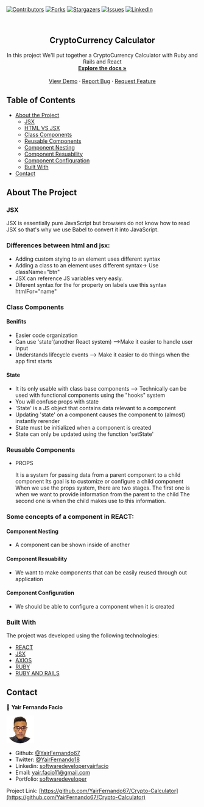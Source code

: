 [![Contributors][contributors-shield]][contributors-url]
[![Forks][forks-shield]][forks-url]
[![Stargazers][stars-shield]][stars-url]
[![Issues][issues-shield]][issues-url]
[![LinkedIn][linkedin-shield2]][linkedin-url2]

<!-- PROJECT LOGO -->
<br />
<p align="center">
 <h2 align="center"> CryptoCurrency Calculator</h2>

  <p align="center">
      In this project We'll put together a CryptoCurrency Calculator with Ruby and Rails and React 
    <br />
    <a href="https://github.com/YairFernando67/Crypto-Calculator"><strong>Explore the docs »</strong></a>
    <br />
    <br />
    <a href="https://github.com/YairFernando67/Crypto-Calculator">View Demo</a>
    ·
    <a href="https://github.com/YairFernando67/Crypto-Calculator/issues">Report Bug</a>
    ·
    <a href="https://github.com/YairFernando67/Crypto-Calculator/issues">Request Feature</a>
  </p>

</p>

## Table of Contents
* [About the Project](#about-the-project)
  * [JSX](#JSX)
  * [HTML VS JSX](#Differences-between-html-and-jsx)
  * [Class Components](#Class-Components)
  * [Reusable Components](#Reusable-Components)
  * [Component Nesting](#Component-Nesting)
  * [Component Resuability](#Component-Resuability)
  * [Component Configuration](#Component-Configuration)
  * [Built With](#built-with)
* [Contact](#contact)
<!-- * [Acknowledgements](#acknowledgements) -->
<!-- ABOUT THE PROJECT -->

## About The Project

### JSX
<p> 
  JSX is essentially pure JavaScript but browsers do not know how to read JSX
  so that's why we use Babel to convert it into JavaScript.
</p>

### Differences between html and jsx:
* Adding custom stying to an element uses different syntax
* Adding a class to an element uses different syntax-> Use className="btn"
* JSX can reference JS variables very easly.
* Diferent syntax for the for property on labels use this syntax htmlFor="name"

### Class Components

<h4>Benifits</h4>
  
* Easier code organization
* Can use 'state'(another React system) -->Make it easier to handle user input
* Understands lifecycle events --> Make it easier to do things when the app first starts

<h4>State</h4>

* It its only usable with class base components --> Technically can be used with functional components using the "hooks" system
* You will confuse props with state
* 'State' is a JS object that contains data relevant to a component
* Updating 'state' on a component causes the component to (almost) instantly rerender
* State must be initialized when a component is created
* State can only be updated using the function 'setState'

### Reusable Components

- PROPS
  <p> 
  It is a system for passing data from a parent 
  component to a child component
  Its goal is to customize or configure a child
  component
  When we use the props system, there are two
  stages.
  The first one is when we want to provide information
  from the parent to the child
  The second one is when the child makes use to this
  information.
  </p>

### Some concepts of a component in REACT:

#### Component Nesting

- A component can be shown inside of another

#### Component Resuability

- We want to make components that can be easily reused through out application

#### Component Configuration

- We should be able to configure a component when it is created

### Built With
The project was developed using the following technologies:
- [REACT](https://es.reactjs.org/)
- [JSX](https://reactjs.org/docs/introducing-jsx.html)
- [AXIOS](https://github.com/axios/axios)
- [RUBY](https://www.ruby-lang.org/es/)
- [RUBY AND RAILS](https://rubyonrails.org/)

## Contact

👤 **Yair Fernando Facio**

<a href="https://yairfernando67.github.io/Portfolio/" target="_blank">
    
  ![Screenshot Image](app/assets/images/logo.jpg) 

</a>

- Github: [@YairFernando67](https://github.com/YairFernando67)
- Twitter: [@YairFernando18](https://twitter.com/YairFernando18)
- Linkedin: [softwaredeveloperyairfacio](https://www.linkedin.com/in/softwaredeveloperyairfacio/)
- Email: [yair.facio11@gmail.com](https://mail.google.com/mail/?view=cm&fs=1&tf=1&to=yair.facio11@gmail.com)
- Portfolio: [softwaredeveloper](https://yairfernando67.github.io/Portfolio/)

<p align="center">

  Project Link: [https://github.com/YairFernando67/Crypto-Calculator](https://github.com/YairFernando67/Crypto-Calculator)

</p>

<!-- MARKDOWN LINKS & IMAGES -->
[contributors-shield]: https://img.shields.io/github/contributors/YairFernando67/Crypto-Calculator.svg?style=flat-square
[contributors-url]: https://github.com/YairFernando67/Crypto-Calculator/graphs/contributors
[forks-shield]: https://img.shields.io/github/forks/YairFernando67/Crypto-Calculator.svg?style=flat-square
[forks-url]: https://github.com/YairFernando67/Crypto-Calculator/network/members
[stars-shield]: https://img.shields.io/github/stars/YairFernando67/Crypto-Calculator.svg?style=flat-square
[stars-url]: https://github.com/YairFernando67/Crypto-Calculator/stargazers
[issues-shield]: https://img.shields.io/github/issues/YairFernando67/Crypto-Calculator.svg?style=flat-square
[issues-url]: https://github.com/YairFernando67/Crypto-Calculator/issues
[license-shield]: https://img.shields.io/github/license/YairFernando67/Crypto-Calculator.svg?style=flat-square
[license-url]: https://github.com/YairFernando67/Crypto-Calculator/blob/master/LICENSE.txt
[linkedin-shield2]: https://img.shields.io/badge/-LinkedIn-black.svg?style=flat-square&logo=linkedin&colorB=555
[linkedin-url2]: https://www.linkedin.com/in/softwaredeveloperyairfacio/
<!-- [product-screenshot]: img/logo.png
[product-example]: img/example.png -->
